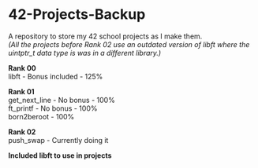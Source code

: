 # 42-Projects-Backup
A repository to store my 42 school projects as I make them.  
*(All the projects before Rank 02 use an outdated version of *libft* where the *uintptr_t* data type is was in a different library.)*

**Rank 00**  
libft - Bonus included - 125%  

**Rank 01**  
get_next_line - No bonus - 100%  
ft_printf - No bonus - 100%  
born2beroot - 100%

**Rank 02**  
push_swap - Currently doing it

**Included libft to use in projects**  
